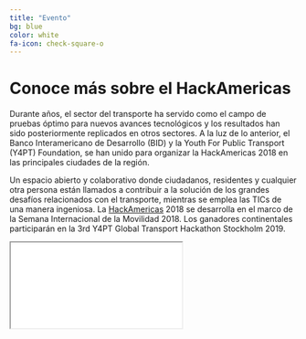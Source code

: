 ```yaml
---
title: "Evento"
bg: blue
color: white
fa-icon: check-square-o
---
```




# Conoce más sobre el HackAmericas




Durante años, el sector del transporte ha servido como el campo de pruebas óptimo para nuevos avances tecnológicos y los resultados han sido posteriormente replicados en otros sectores. A la luz de lo anterior, el Banco Interamericano de Desarrollo (BID) y la Youth For Public Transport (Y4PT) Foundation, se han unido para organizar la HackAmericas 2018 en las principales ciudades de la región. 

Un espacio abierto y colaborativo donde ciudadanos, residentes y cualquier otra persona están llamados a contribuir a la solución de los grandes desafíos relacionados con el transporte, mientras se emplea las TICs de una manera ingeniosa. La [HackAmericas](http://www.hackamericas.org) 2018 se desarrolla en el marco de la Semana Internacional de la Movilidad 2018. Los ganadores continentales participarán en la 3rd Y4PT Global Transport Hackathon Stockholm 2019.



<div class="icontain"><iframe src="//www.youtube.com/enbed/STbse2hKzvE" allowfullscreen></iframe></div>

